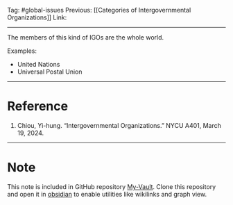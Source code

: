 Tag: #global-issues 
Previous: [[Categories of Intergovernmental Organizations]]
Link: 

---

The members of this kind of IGOs are the whole world.

Examples:

- United Nations
- Universal Postal Union

---

# Reference

1. Chiou, Yi-hung. “Intergovernmental Organizations.” NYCU A401, March 19, 2024.

---

# Note

This note is included in GitHub repository [My-Vault](https://github.com/LittleD3092/My-Vault.git). Clone this repository and open it in [obsidian](https://obsidian.md/) to enable utilities like wikilinks and graph view.